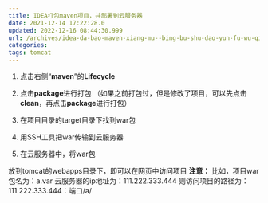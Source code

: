 ```yaml
---
title: IDEA打包maven项目，并部署到云服务器 
date: 2021-12-14 17:22:28.0
updated: 2022-12-16 08:44:30.999
url: /archives/idea-da-bao-maven-xiang-mu--bing-bu-shu-dao-yun-fu-wu-qi-
categories: 
tags: tomcat
---
```


1. 点击右侧“**maven**”的**Lifecycle**

2. 点击**package**进行打包
（如果之前打包过，但是修改了项目，可以先点击**clean**，再点击**package**进行打包）
3. 在项目目录的target目录下找到war包
4. 用SSH工具把war传输到云服务器
5. 在云服务器中，将war包

放到tomcat的webapps目录下，即可以在网页中访问项目
**注意：**
比如，项目war包名为：a.var
云服务器的ip地址为：111.222.333.444
则访问项目的路径为：111.222.333.444：端口/a/